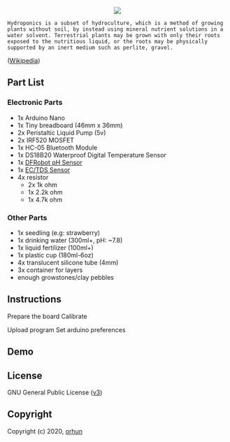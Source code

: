 <p align="center">
    <a href="https://github.com/orhun/HydropotX">
        <img src="https://user-images.githubusercontent.com/24392180/74221230-af802a00-4cc2-11ea-88dd-9b2fac1c6659.png"></a>
        <br>
</p>

```
Hydroponics is a subset of hydroculture, which is a method of growing plants without soil, by instead using mineral nutrient solutions in a water solvent. Terrestrial plants may be grown with only their roots exposed to the nutritious liquid, or the roots may be physically supported by an inert medium such as perlite, gravel.
```

([Wikipedia](https://en.wikipedia.org/wiki/Hydroponics))

## Part List

### Electronic Parts

- 1x Arduino Nano
- 1x Tiny breadboard (46mm x 36mm)
- 2x Peristaltic Liquid Pump (5v)
- 2x IRF520 MOSFET
- 1x HC-05 Bluetooth Module
- 1x DS18B20 Waterproof Digital Temperature Sensor
- 1x [DFRobot pH Sensor](https://www.dfrobot.com/product-1025.html)
- 1x [EC/TDS Sensor](https://hackaday.io/project/7008-fly-wars-a-hackers-solution-to-world-hunger/log/24646-three-dollar-ec-ppm-meter-arduino)
- 4x resistor
  - 2x 1k ohm
  - 1x 2.2k ohm
  - 1x 4.7k ohm

### Other Parts

- 1x seedling (e.g: strawberry)
- 1x drinking water (300ml+, pH: ~7.8)
- 1x liquid fertilizer (100ml+)
- 1x plastic cup (180ml-6oz)
- 4x translucent silicone tube (4mm)
- 3x container for layers
- enough growstones/clay pebbles

## Instructions

Prepare the board
Calibrate

Upload program
Set arduino preferences

## Demo

## License

GNU General Public License ([v3](https://www.gnu.org/licenses/gpl.txt))

## Copyright

Copyright (c) 2020, [orhun](https://www.github.com/orhun)
